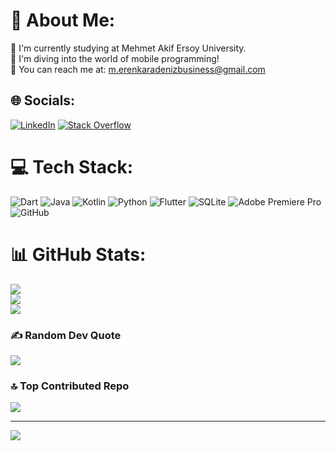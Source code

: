 # 💫 About Me:
🔭 I'm currently studying at Mehmet Akif Ersoy University.<br>🌱 I'm diving into the world of mobile programming!<br>💬 You can reach me at: m.erenkaradenizbusiness@gmail.com


## 🌐 Socials:
[![LinkedIn](https://img.shields.io/badge/LinkedIn-%230077B5.svg?logo=linkedin&logoColor=white)](https://linkedin.com/in/mehmet-eren-karadeniz) [![Stack Overflow](https://img.shields.io/badge/-Stackoverflow-FE7A16?logo=stack-overflow&logoColor=white)](https://stackoverflow.com/users/mehmet-eren-karadeniz) 

# 💻 Tech Stack:
![Dart](https://img.shields.io/badge/dart-%230175C2.svg?style=for-the-badge&logo=dart&logoColor=white) ![Java](https://img.shields.io/badge/java-%23ED8B00.svg?style=for-the-badge&logo=openjdk&logoColor=white) ![Kotlin](https://img.shields.io/badge/kotlin-%237F52FF.svg?style=for-the-badge&logo=kotlin&logoColor=white) ![Python](https://img.shields.io/badge/python-3670A0?style=for-the-badge&logo=python&logoColor=ffdd54) ![Flutter](https://img.shields.io/badge/Flutter-%2302569B.svg?style=for-the-badge&logo=Flutter&logoColor=white) ![SQLite](https://img.shields.io/badge/sqlite-%2307405e.svg?style=for-the-badge&logo=sqlite&logoColor=white) ![Adobe Premiere Pro](https://img.shields.io/badge/Adobe%20Premiere%20Pro-9999FF.svg?style=for-the-badge&logo=Adobe%20Premiere%20Pro&logoColor=white) ![GitHub](https://img.shields.io/badge/github-%23121011.svg?style=for-the-badge&logo=github&logoColor=white)
# 📊 GitHub Stats:
![](https://github-readme-stats.vercel.app/api?username=MehmetErenKaradeniz&theme=dark&hide_border=false&include_all_commits=false&count_private=false)<br/>
![](https://github-readme-streak-stats.herokuapp.com/?user=MehmetErenKaradeniz&theme=dark&hide_border=false)<br/>
![](https://github-readme-stats.vercel.app/api/top-langs/?username=MehmetErenKaradeniz&theme=dark&hide_border=false&include_all_commits=false&count_private=false&layout=compact)

### ✍️ Random Dev Quote
![](https://quotes-github-readme.vercel.app/api?type=horizontal&theme=dark)

### 🔝 Top Contributed Repo
![](https://github-contributor-stats.vercel.app/api?username=MehmetErenKaradeniz&limit=5&theme=dark&combine_all_yearly_contributions=true)

---
[![](https://visitcount.itsvg.in/api?id=MehmetErenKaradeniz&icon=2&color=0)](https://visitcount.itsvg.in)

<!-- Proudly created with GPRM ( https://gprm.itsvg.in ) -->

